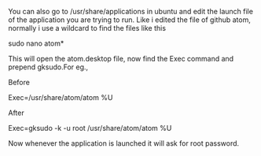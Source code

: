 

You can also go to /usr/share/applications in ubuntu and edit the launch file of the application you are trying to run.
Like i edited the file of github atom, normally i use a wildcard to find the files like this

sudo nano atom*

This will open the atom.desktop file, now find the Exec command and prepend gksudo.For eg.,

Before

Exec=/usr/share/atom/atom %U  

After

Exec=gksudo -k -u root /usr/share/atom/atom %U

Now whenever the application is launched it will ask for root password.
